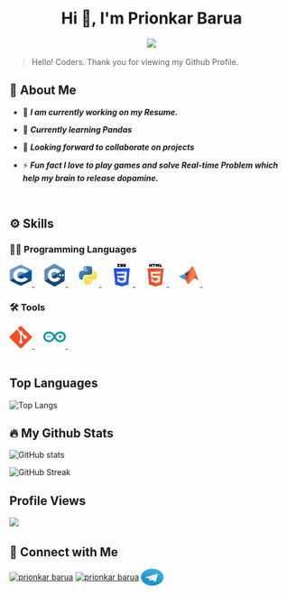 <h1 align="center">Hi 👋, I'm Prionkar Barua</h1>
<p align="center">
  <img src="https://readme-typing-svg.herokuapp.com?color=solarized-dark&center=true&vCenter=true&lines=Competitive+Programmer;ML/AI+and+Robotics+Enthusiast"><br>
</p>

<blockquote>
Hello! Coders. Thank you for viewing my Github Profile.
</blockquote>

## 👤 About Me

- 🔭 ***I am currently working on **my Resume.*****

- 🌱 ***Currently learning **Pandas*****

- 👯 ***Looking forward to collaborate on **projects*****

- ⚡ ***Fun fact **I love to play games and solve Real-time Problem which help my brain to release dopamine.*****
</br>

## ⚙ Skills


### 👨‍💻 Programming Languages


<div align="left">
  <a href="https://www.cprogramming.com" target="_blank" rel="noreferrer"> <img src="https://github.com/prionMONKar/prionMONKar/blob/main/c-1.svg" alt="c" width="40" height="40" /> </a>
  &nbsp; &nbsp;
  <a href="https://www.cplusplus.com" target="_blank" rel="noreferrer"> <img src="https://github.com/prionMONKar/prionMONKar/blob/main/c-logo-svgrepo-com.svg" alt="cplusplus" width="40" height="40" /> </a>
  &nbsp; &nbsp;
  <a href="https://www.python.org" target="_blank" rel="noreferrer"> <img src="https://github.com/prionMONKar/prionMONKar/blob/main/python-original.svg" alt="python" width="40" height="40" /> </a>
  &nbsp; &nbsp;
  <a href="https://css3.com/" target="_blank" rel="noreferrer"> <img src="https://github.com/prionMONKar/prionMONKar/blob/main/css-3-logo-svgrepo-com.svg" alt="c" width="40" height="40" /> </a>
  &nbsp; &nbsp;
  <a href="https://html.com/html5/" target="_blank" rel="noreferrer"> <img src="https://github.com/prionMONKar/prionMONKar/blob/main/html-5-logo-svgrepo-com.svg" alt="c" width="40" height="40" /> </a>
  &nbsp; &nbsp;
  <a href="https://www.mathworks.com" target="_blank" rel="noreferrer"> <img src="https://github.com/prionMONKar/prionMONKar/blob/main/matlab-original.svg" alt="matlab" width="40" height="40" /> </a>
  &nbsp; &nbsp;
</div>



### 🛠 Tools


<div align="left">
  <a href="https://git-scm.com" target="_blank" rel="noreferrer"> <img src="https://github.com/prionMONKar/prionMONKar/blob/main/git-original.svg" alt="git" width="40" height="40" /> </a>
  &nbsp; &nbsp;
  <a href="https://www.arduino.cc" target="_blank" rel="noreferrer"> <img src="https://github.com/prionMONKar/prionMONKar/blob/main/arduino-original.svg" alt="arduino" width="40" height="40" /> </a>
  &nbsp; &nbsp;
</div>
</br>

## Top Languages

![Top Langs](https://github-readme-stats.vercel.app/api/top-langs/?username=prionMONKar&layout=compact&theme=solarized-dark&hide_border=true)

## 🔥 My Github Stats

![GitHub stats](https://github-readme-stats.vercel.app/api?username=prionMONKar&show_icons=true&theme=solarized-dark&hide_border=true)

![GitHub Streak](https://streak-stats.demolab.com?user=prionMONKar&theme=solarized-dark&hide_border=true)

## Profile Views
![](https://komarev.com/ghpvc/?username=prionMONKar&color=brightgreen)

## 📇 Connect with Me


<p align="left">
<a href="https://linkedin.com/in/prionkar barua" target="blank"><img align="center" src="https://raw.githubusercontent.com/rahuldkjain/github-profile-readme-generator/master/src/images/icons/Social/linked-in-alt.svg" alt="prionkar barua" height="30" width="40" /></a>
<a href="https://fb.com/prionkar barua" target="blank"><img align="center" src="https://raw.githubusercontent.com/rahuldkjain/github-profile-readme-generator/master/src/images/icons/Social/facebook.svg" alt="prionkar barua" height="30" width="40" /></a>
<a href="https://t.me/Prionkar" target="blank"><img align="center" src="https://github.com/prionMONKar/prionMONKar/blob/main/telegram.svg" alt="Telegram" height="30" width="40" /></a>
</p>
